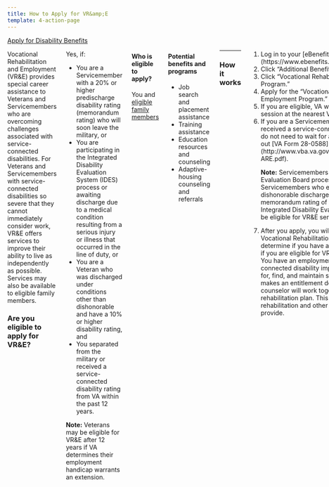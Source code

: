 ```yaml
---
title: How to Apply for VR&amp;E
template: 4-action-page
---
```


<div class="main" role="main" markdown="0">

<div class="action-bar">
  <div class="row">
    <div class="small-12 columns">
      <a class="usa-button-primary va-button-primary" href="/disability-benefits/apply-for-benefits/">Apply for Disability Benefits</a>
    </div>
  </div>
</div>

<div class="section one" markdown="0">
<div class="primary" markdown="0">
<div class="row" markdown="0">
<div class="small-12 medium-8 columns">



<div markdown="1">

Vocational Rehabilitation and Employment (VR&amp;E) provides special career assistance to Veterans and Servicemembers who are overcoming challenges associated with service-connected disabilities. For Veterans and Servicemembers with service-connected disabilities so severe that they cannot immediately consider work, VR&amp;E offers services to improve their ability to live as independently as possible. Services may also be available to eligible family members.

### Are you eligible to apply for VR&amp;E?

</div>


<div class="call-out" markdown="1">

Yes, if:

- You are a Servicemember with a 20% or higher predischarge disability rating (memorandum rating) who will soon leave the military, or
- You are participating in the Integrated Disability Evaluation System (IDES) process or awaiting discharge due to a medical condition resulting from a serious injury or illness that occurred in the line of duty, or
- You are a Veteran who was discharged under conditions other than dishonorable and have a 10% or higher disability rating, and
- You separated from the military or received a service-connected disability rating from VA within the past 12 years.

**Note:** Veterans may be eligible for VR&amp;E after 12 years if VA determines their employment handicap warrants an extension.


</div>

<div class="call-out" markdown="1">

#### Who is eligible to apply?

You and [eligible family members](/vre/family-members/)

</div>

<div class="call-out" markdown="1">

#### Potential benefits and programs

- Job search and placement assistance
- Training assistance 
- Education resources and counseling
- Adaptive-housing counseling and referrals

</div>

<div markdown="1">

---------------------------------------------

### How it works

</div>


<ol class="process" markdown="0">
<li class="step one wow fadeIn animated" markdown="1">
Log in to your [eBenefits account](https://www.ebenefits.va.gov/ebenefits/homepage).
</li>

<li class="step two wow fadeIn animated" markdown="1">
Click “Additional Benefits” on your dashboard.
</li>

<li class="step three wow fadeIn animated" markdown="1">
Click “Vocational Rehabilitation and Employment Program.”
</li>

<li class="step four wow fadeIn animated" markdown="1">
Apply for the “Vocational Rehabilitation and Employment Program.”
</li>

<li class="step five wow fadeIn animated" markdown="1">
If you are eligible, VA will invite you to an orientation session at the nearest VA Regional Office.
</li>

<li class="step six wow fadeIn animated" markdown="1">
If you are a Servicemember who has not yet received a service-connected disability rating, you do not need to wait for a rating. Instead, please fill out [VA Form 28-0588](http://www.vba.va.gov/pubs/forms/VBA-28-0588-ARE.pdf).

**Note:** Servicemembers going through the Physical Evaluation Board process, as well as Servicemembers who expect an other-than-dishonorable discharge and who have a VA memorandum rating of 20% or more, or are in the Integrated Disability Evaluation System (IDES), may be eligible for VR&amp;E services.
</li>

<li class="step last seven wow fadeIn animated animated" markdown="0">

After you apply, you will be scheduled to meet with a Vocational Rehabilitation Counselor (VRC) to determine if you have an employment handicap and if you are eligible for VR&amp;E benefits and services. You have an employment handicap if your service-connected disability impairs your ability to prepare for, find, and maintain suitable employment. After VA makes an entitlement decision, you and your counselor will work together to develop a rehabilitation plan. This plan outlines the rehabilitation and other services that VR&amp;E will provide.

</li>
</ol>

</div>
</div>
</div>
</div>
